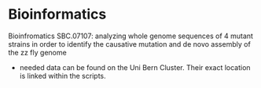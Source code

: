# Bioinformatics
Bioinfromatics SBC.07107: analyzing whole genome sequences of 4 mutant strains in order to identify the causative mutation and de novo assembly of the zz fly genome

- needed data can be found on the Uni Bern Cluster. Their exact location is linked within the scripts. 
